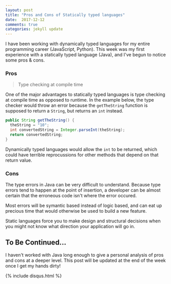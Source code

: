 ```yaml
---
layout: post
title: "Pros and Cons of Statically typed languages"
date:  2017-12-12
comments: true
categories: jekyll update
---
```


I have been working with dynamically typed languages for my entire programming career (JavaScript, Python). This week was my first experience with a statically typed language (Java), and I've begun to notice some pros & cons.

### Pros

> Type checking at compile time

One of the major advantages to statically typed languages is type checking at compile time as opposed to runtime. In the example below, the type checker would throw an error because the `getTheString` function is supposed to return a `String`, but returns an `int` instead.

```java
public String getTheString() {
  theString = "10";
  int convertedString = Integer.parseInt(theString);
  return convertedString;
}
```

Dynamically typed languages would allow the `int` to be returned, which could have terrible reprocussions for other methods that depend on that return value.


### Cons

The type errors in Java can be very difficult to understand. Because type errors tend to happen at the point of insertion, a developer can be almost certain that the erroneous code isn't where the error occured.

Most errors will be symantic based instead of logic based, and can eat up precious time that would otherwise be used to build a new feature.

Static languages force you to make design and structural decisions when you might not know what direction your application will go in.

## To Be Continued...

I haven't worked with Java long enough to give a personal analysis of pros and cons at a deeper level. This post will be updated at the end of the week once I get my hands dirty!


{% include disqus.html %}
